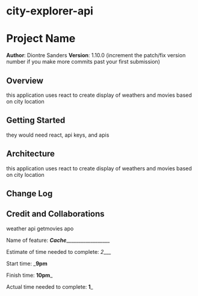 # city-explorer-api

# Project Name

**Author**: Diontre Sanders
**Version**: 1.10.0 (increment the patch/fix version number if you make more commits past your first submission)

## Overview
<!-- Provide a high level overview of what this application is and why you are building it, beyond the fact that it's an assignment for this class. (i.e. What's your problem domain?) -->
this application uses react to create display of weathers and movies based on city location

## Getting Started
<!-- What are the steps that a user must take in order to build this app on their own machine and get it running? -->
they would need react, api keys, and apis

## Architecture
<!-- Provide a detailed description of the application design. What technologies (languages, libraries, etc) you're using, and any other relevant design information. -->

this application uses react to create display of weathers and movies based on city location

## Change Log
<!-- Use this area to document the iterative changes made to your application as each feature is successfully implemented. Use time stamps. Here's an example:
added cache

01-01-2001 4:59pm - Application now has a fully-functional express server, with a GET route for the location resource. -->

## Credit and Collaborations
<!-- Give credit (and a link) to other people or resources that helped you build this application. -->
weather api
getmovies apo


Name of feature: _______Cache_________________________

Estimate of time needed to complete: _2____

Start time: ___9pm__

Finish time: __10pm___

Actual time needed to complete: __1___
